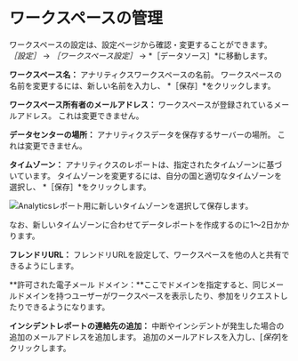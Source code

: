 # ワークスペースの管理

ワークスペースの設定は、設定ページから確認・変更することができます。 *［設定］* &rarr; *［ワークスペース設定］* &rarr; *［データソース］*に移動します。

**ワークスペース名：** アナリティクスワークスペースの名前。 ワークスペースの名前を変更するには、新しい名前を入力し、 *［保存］*をクリックします。

**ワークスペース所有者のメールアドレス：** ワークスペースが登録されているメールアドレス。 これは変更できません。

**データセンターの場所：** アナリティクスデータを保存するサーバーの場所。 これは変更できません。

**タイムゾーン：** アナリティクスのレポートは、指定されたタイムゾーンに基づいています。 タイムゾーンを変更するには、自分の国と適切なタイムゾーンを選択し、 *［保存］*をクリックします。

![Analyticsレポート用に新しいタイムゾーンを選択して保存します。](./managing-workspaces/images/01.png)

なお、新しいタイムゾーンに合わせてデータレポートを作成するのに1～2日かかります。

**フレンドリURL：** フレンドリURLを設定して、ワークスペースを他の人と共有できるようにします。

**許可された電子メール ドメイン：**ここでドメインを指定すると、同じメールドメインを持つユーザーがワークスペースを表示したり、参加をリクエストしたりできるようになります。

**インシデントレポートの連絡先の追加：** 中断やインシデントが発生した場合の追加のメールアドレスを追加します。 追加のメールアドレスを入力し、[*保存*]をクリックします。
